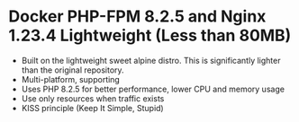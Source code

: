 # Docker PHP-FPM 8.2.5 and Nginx 1.23.4 Lightweight (Less than 80MB)
 
* Built on the lightweight sweet alpine distro. This is significantly lighter than the original repository.
* Multi-platform, supporting
* Uses PHP 8.2.5 for better performance, lower CPU and memory usage
* Use only resources when traffic exists
* KISS principle (Keep It Simple, Stupid)
